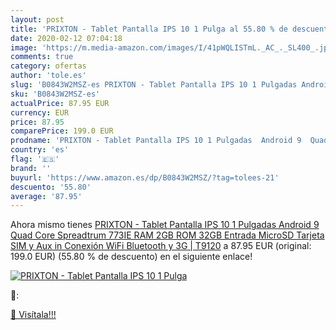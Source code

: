 ```yaml
---
layout: post
title: 'PRIXTON - Tablet Pantalla IPS 10 1 Pulga al 55.80 % de descuento'
date: 2020-02-12 07:04:18
image: 'https://m.media-amazon.com/images/I/41pWQLISTmL._AC_._SL400_.jpg'
comments: true
category: ofertas
author: 'tole.es'
slug: 'B0843W2MSZ-es PRIXTON - Tablet Pantalla IPS 10 1 Pulgadas Android 9 Quad...'
sku: 'B0843W2MSZ-es'
actualPrice: 87.95 EUR
currency: EUR
price: 87.95
comparePrice: 199.0 EUR
prodname: 'PRIXTON - Tablet Pantalla IPS 10 1 Pulgadas  Android 9  Quad Core Spreadtrum 773IE  RAM 2GB  ROM 32GB  Entrada MicroSD  Tarjeta SIM y Aux in  Conexión WiFi  Bluetooth y 3G | T9120'
country: 'es'
flag: '🇪🇸'
brand: ''
buyurl: 'https://www.amazon.es/dp/B0843W2MSZ/?tag=tolees-21'
descuento: '55.80'
average: '87.95'
---
```


Ahora mismo tienes [PRIXTON - Tablet Pantalla IPS 10 1 Pulgadas  Android 9  Quad Core Spreadtrum 773IE  RAM 2GB  ROM 32GB  Entrada MicroSD  Tarjeta SIM y Aux in  Conexión WiFi  Bluetooth y 3G | T9120](https://www.amazon.es/dp/B0843W2MSZ/?tag=tolees-21) a 87.95 EUR (original: 199.0 EUR) (55.80 %  de descuento) en el siguiente enlace!

[![PRIXTON - Tablet Pantalla IPS 10 1 Pulga](https://m.media-amazon.com/images/I/41pWQLISTmL._AC_._SL400_.jpg)](https://www.amazon.es/dp/B0843W2MSZ/?tag=tolees-21)

🔎:


[🛒 Visítala!!!](https://www.amazon.es/dp/B0843W2MSZ/?tag=tolees-21)
